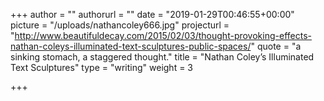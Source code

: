 +++
author = ""
authorurl = ""
date = "2019-01-29T00:46:55+00:00"
picture = "/uploads/nathancoley666.jpg"
projecturl = "http://www.beautifuldecay.com/2015/02/03/thought-provoking-effects-nathan-coleys-illuminated-text-sculptures-public-spaces/"
quote = "a sinking stomach, a staggered thought."
title = "Nathan Coley’s Illuminated Text Sculptures"
type = "writing"
weight = 3

+++
